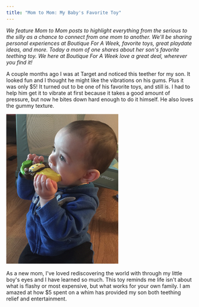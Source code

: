 ```yaml
---
title: "Mom to Mom: My Baby's Favorite Toy"
---
```


_We feature Mom to Mom posts to highlight everything from the serious to the silly as a chance to connect from one mom to another. We'll be sharing personal experiences at Boutique For A Week, favorite toys, great playdate ideas, and more. Today a mom of one shares about her son's favorite teething toy. We here at Boutique For A Week love a great deal, wherever you find it!_

A couple months ago I was at Target and noticed this teether for my son. It looked fun and I thought he might like the vibrations on his gums. Plus it was only $5! It turned out to be one of his favorite toys, and still is. I had to help him get it to vibrate at first because it takes a good amount of pressure, but now he bites down hard enough to do it himself. He also loves the gummy texture.

![](/img/blog/teether_toy.png)

As a new mom, I've loved rediscovering the world with through my little boy's eyes and I have learned so much. This toy reminds me life isn't about what is flashy or most expensive, but what works for your own family. I am amazed at how $5 spent on a whim has provided my son both teething relief and entertainment.
